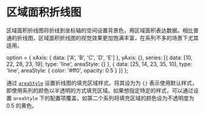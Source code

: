 # 区域面积折线图

区域面积折线图将折线到坐标轴的空间设置背景色，用区域面积表达数据。相比普通的折线图，区域面积折线图的视觉效果更加饱满丰富，在系列不多的场景下尤其适用。

<md-live>
option = {
    xAxis: {
        data: ['A', 'B', 'C', 'D', 'E']
    },
    yAxis: {},
    series: [{
        data: [10, 22, 28, 23, 19],
        type: 'line',
        areaStyle: {}
    }, {
        data: [25, 14, 23, 35, 10],
        type: 'line',
        areaStyle: {
            color: '#ff0',
            opacity: 0.5
        }
    }]
};
</md-live>

通过 [`areaStyle`](${optionPath}series-line.areaStyle) 设置折线图的填充区域样式，将其设为为 `{}` 表示使用默认样式，即使用系列的颜色以半透明的方式填充区域。如果想指定特定的样式，可以通过设置 `areaStyle` 下的配置项覆盖，如第二个系列将填充区域的颜色设为不透明度为 0.5 的黄色。
